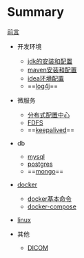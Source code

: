 

# Summary

[前言](前言.md)

* 开发环境

  * [jdk的安装和配置](开发环境/jdk的安装和配置.md)
  * [maven安装和配置](开发环境/maven安装和配置.md)
  * [idea环境配置](开发环境/[idea环境配置.md)
  * ==[log4j](开发环境/log4j.md)==

* 微服务

  * [分布式配置中心](微服务/分布式配置中心.md)
  * [FDFS](微服务/fastdfs.md)
  * ==[keepalived](微服务/keepalived.md)==

* db

  * [mysql](db/mysql.md)
  * [postgres](db/postgres.md)
  * ==[mongo](db/mongo.md)==

* [docker](docker/docker.md)

  * [docker基本命令](docker/dockerji-ben-ming-ling.md)
  * [docker-compose](docker/docker-compose.md)

* [linux](linux.md)

* 其他

  * [DICOM](其他/dicom.md)
  
  





